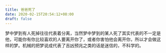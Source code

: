 ```yaml
---
title: 爸爸死了
date: 2020-02-15T20:54:12+08:00
draft: false
---
```


梦中梦到有人死掉往往代表着分离，当然梦中梦到的某人死了其实代表的不一定是他，可能你有你比较喜欢的人要离开你了，或者你害怕他会离开你，所以才会做这样的梦。机械的把梦说成代表了吉凶预兆之类的话是迷信的，不科学的。